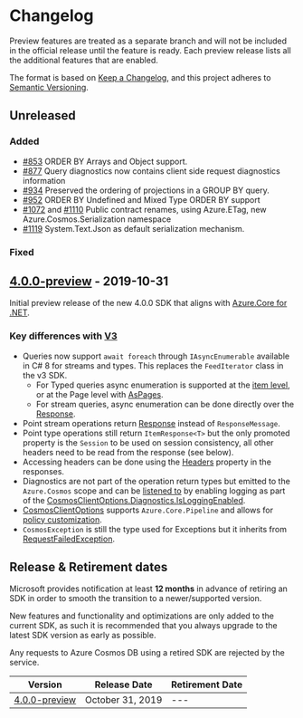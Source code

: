 # Changelog

Preview features are treated as a separate branch and will not be included in the official release until the feature is ready. Each preview release lists all the additional features that are enabled.

The format is based on [Keep a Changelog](https://keepachangelog.com/en/1.0.0/),
and this project adheres to [Semantic Versioning](https://semver.org/spec/v2.0.0.html).

## Unreleased

### Added

- [#853](https://github.com/Azure/azure-cosmos-dotnet-v3/pull/853) ORDER BY Arrays and Object support.
- [#877](https://github.com/Azure/azure-cosmos-dotnet-v3/pull/877) Query diagnostics now contains client side request diagnostics information
- [#934](https://github.com/Azure/azure-cosmos-dotnet-v3/pull/934) Preserved the ordering of projections in a GROUP BY query.
- [#952](https://github.com/Azure/azure-cosmos-dotnet-v3/pull/952) ORDER BY Undefined and Mixed Type ORDER BY support
- [#1072](https://github.com/Azure/azure-cosmos-dotnet-v3/pull/1072) and [#1110](https://github.com/Azure/azure-cosmos-dotnet-v3/pull/1110)  Public contract renames, using Azure.ETag, new Azure.Cosmos.Serialization namespace
- [#1119](https://github.com/Azure/azure-cosmos-dotnet-v3/pull/1119) System.Text.Json as default serialization mechanism.

### Fixed

## <a name="4.0.0-preview"/> [4.0.0-preview](https://www.nuget.org/packages/Azure.Cosmos/4.0.0-preview) - 2019-10-31

Initial preview release of the new 4.0.0 SDK that aligns with [Azure.Core for .NET](https://github.com/Azure/azure-sdk-for-net/blob/master/sdk/core/Azure.Core/README.md).

### Key differences with [V3](https://github.com/Azure/azure-cosmos-dotnet-v3/)

* Queries now support `await foreach` through `IAsyncEnumerable` available in C# 8 for streams and types. This replaces the `FeedIterator` class in the v3 SDK.
    * For Typed queries async enumeration is supported at the [item level](https://github.com/Azure/azure-sdk-for-net/blob/master/sdk/core/Azure.Core/samples/Response.md#iterating-over-asyncpageable-using-await-foreach), or at the Page level with [AsPages](https://github.com/Azure/azure-sdk-for-net/blob/master/sdk/core/Azure.Core/samples/Response.md#iterating-over-asyncpageable-pages).
    * For stream queries, async enumeration can be done directly over the [Response](https://github.com/Azure/azure-sdk-for-net/blob/master/sdk/core/Azure.Core/samples/Response.md).
* Point stream operations return [Response](https://github.com/Azure/azure-sdk-for-net/blob/master/sdk/core/Azure.Core/samples/Response.md) instead of `ResponseMessage`.
* Point type operations still return `ItemResponse<T>` but the only promoted property is the `Session` to be used on session consistency, all other headers need to be read from the response (see below).
* Accessing headers can be done using the [Headers](https://github.com/Azure/azure-sdk-for-net/blob/master/sdk/core/Azure.Core/samples/Response.md#accessing-http-response-propreties) property in the responses.
* Diagnostics are not part of the operation return types but emitted to the `Azure.Cosmos` scope and can be [listened to](https://azuresdkdocs.blob.core.windows.net/$web/dotnet/Azure.Core/1.0.0/api/Azure.Core.Diagnostics/Azure.Core.Diagnostics.AzureEventSourceListener.html) by enabling logging as part of the [CosmosClientOptions.Diagnostics.IsLoggingEnabled](https://azuresdkdocs.blob.core.windows.net/$web/dotnet/Azure.Core/1.0.0/api/Azure.Core/Azure.Core.DiagnosticsOptions.html).
* [CosmosClientOptions](./Microsoft.Azure.Cosmos/azuredata/CosmosClientOptions.cs) supports `Azure.Core.Pipeline` and allows for [policy customization](https://azuresdkdocs.blob.core.windows.net/$web/dotnet/Azure.Core/1.0.0/api/Azure.Core.Pipeline/Azure.Core.Pipeline.HttpPipelinePolicy.html).
* `CosmosException` is still the type used for Exceptions but it inherits from [RequestFailedException](https://github.com/Azure/azure-sdk-for-net/blob/master/sdk/core/Azure.Core/samples/Response.md#handling-exceptions).

## Release & Retirement dates
Microsoft provides notification at least **12 months** in advance of retiring an SDK in order to smooth the transition to a newer/supported version.

New features and functionality and optimizations are only added to the current SDK, as such it is recommended that you always upgrade to the latest SDK version as early as possible. 

Any requests to Azure Cosmos DB using a retired SDK are rejected by the service.

| Version | Release Date | Retirement Date |
| --- | --- | --- |
| [4.0.0-preview](#4.0.0-preview) |October 31, 2019 |--- |
